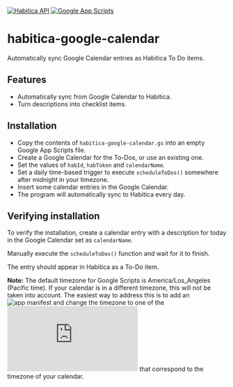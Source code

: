 
[![Habitica API](https://img.shields.io/badge/Habitica%20API-v3-purple.svg)](https://habitica.com/apidoc/)
[![Google App Scripts](https://img.shields.io/badge/Google%20App%20Scripts-v2019-green.svg)](https://script.google.com/home)


# habitica-google-calendar

Automatically sync Google Calendar entries as Habitica To Do items.

## Features

- Automatically sync from Google Calendar to Habitica.
- Turn descriptions into checklist items.

  
## Installation

 - Copy the contents of `habitica-google-calendar.gs` into an empty Google App Scripts file.
 - Create a Google Calendar for the To-Dos, or use an existing one.
 - Set the values of `habId`, `habToken` and `calendarName`.
 - Set a daily time-based trigger to execute `scheduleToDos()` somewhere after midnight in your timezone.
 - Insert some calendar entries in the Google Calendar.
 - The program will automatically sync to Habitica every day.
 
    
## Verifying installation

To verify the installation, create a calendar entry with a description for today in the Google Calendar set as `calendarName`.

Manually execute the `scheduleToDos()` function and wait for it to finish.

The entry should appear in Habitica as a To-Do item.

**Note:** The default timezone for Google Scripts is America/Los_Angeles (Pacific time). If your calendar is in a different timezone, this will not be taken into account. The easiest way to address this is to add an ![app manifest](https://developers.google.com/apps-script/concepts/manifests) and change the timezone to one of the ![valid values](https://docs.oracle.com/javase/8/docs/api/java/time/ZoneId.html) that correspond to the timezone of your calendar.